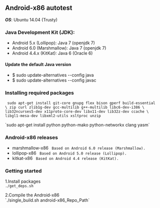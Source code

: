 ## Android-x86 autotest

***OS***: Ubuntu 14.04 (Trusty)

### Java Development Kit (JDK):
* Android 5.x (Lollipop): Java 7 (openjdk 7)
* Android 6.0 (Marshmallow): Java 7 (openjdk 7)
* Android 4.4.x (KitKat): Java 6 (Oracle 6)

#### Update the default Java version
* $ sudo update-alternatives --config java
* $ sudo update-alternatives --config javac

### Installing required packages
` sudo apt-get install git-core gnupg flex bison gperf build-essential \
  zip curl zlib1g-dev gcc-multilib g++-multilib libc6-dev-i386 \
  lib32ncurses5-dev x11proto-core-dev libx11-dev lib32z-dev ccache \
  libgl1-mesa-dev libxml2-utils xsltproc unzip`
  <p>
  `sudo apt-get install python python-mako python-networkx clang yasm`

### Android-x86 releases
* marshmallow-x86
` Based on Android 6.0 release (Marshmallow).`
* lollipop-x86
` Based on Android 5.0 release (Lollipop).`
* kitkat-x86
` Based on Android 4.4 release (KitKat).`

### Getting started
1.Install packages
<br>
`./get_deps.sh`
<p>
2.Compile the Android-x86
<br>
`./single_build.sh android-x86_Repo_Path`

